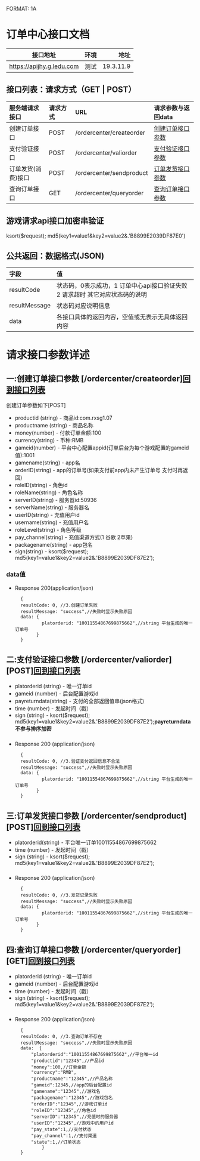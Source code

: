 FORMAT: 1A
# 订单中心接口文档
接口地址|环境|地址
--|:--:|--:
https://apijhy.g.ledu.com|测试|19.3.11.9

## 接口列表：请求方式（GET | POST）
服务端请求接口|请求方式|URL|请求参数与返回data
:--|:--|:--|:--
<span id="lcreateorder">创建订单接口</span>      |POST|/ordercenter/createorder|[创建订单接口参数](#createorder)
<span id="lvaliorder">支付验证接口</span>      |POST|/ordercenter/valiorder  |[支付验证接口参数](#valiorder)
<span id="lsendproduct">订单发货(消费)接口</span>|POST|/ordercenter/sendproduct |[订单发货接口参数](#sendproduct)
<span id="lqueryorder">查询订单接口</span>       |GET |/ordercenter/queryorder |[查询订单接口参数](#queryorder)

## 游戏请求api接口加密串验证
ksort($request); md5(key1=value1&key2=value2&.'B8899E2039DF87E0')

## 公共返回：数据格式(JSON)
字段|值
:--|:--
resultCode|状态码，0表示成功，1 订单中心api接口验证失败 2 请求超时   其它对应状态码的说明
resultMessage|状态码对应说明信息
data|各接口具体的返回内容，空值或无表示无具体返回内容


# 请求接口参数详述

## 一:<span id="createorder">创建订单接口参数</span> [/ordercenter/createorder][回到接口列表](#lcreateorder)

创建订单参数如下[POST]

+ productid (string) - 商品id:com.rxsg1.07
+ productname (string) - 商品名称 
+ money(number) - 付款订单金额:100
+ currency(string) - 币种:RMB  
+ gameid(number) - 平台中心配置appid(订单后台为每个游戏配置的gameid值):1001
+ gamename(string) - app名
+ orderID(string) - app的订单号(如果支付前app内未产生订单号 支付时再返回)
+ roleID(string) - 角色id
+ roleName(string) - 角色名称
+ serverID(string) - 服务器id:50936
+ serverName(string) - 服务器名
+ userID(string) - 充值用户id
+ username(string) - 充值用户名
+ roleLevel(string) - 角色等级
+ pay_channel(string) - 充值渠道方式(1 谷歌 2苹果)
+ packagename(string) - app包名
+ sign(string) - ksort($request); md5(key1=value1&key2=value2&.'B8899E2039DF87E2');

### data值

+ Response 200(application/json)

        {
        resultCode: 0, //3.创建订单失败
        resultMessage: "success",//失败时显示失败原因
        data: {
                platorderid: "10011554867699875662",//string 平台生成的唯一订单号
              }
        }

## 二:<span id="valiorder">支付验证接口参数</span> [/ordercenter/valiorder][POST][回到接口列表](#lvaliorder)

+ platorderid (string) - 唯一订单id
+ gameid (number) - 后台配置游戏id
+ payreturndata(string) - 支付的全部返回值串(json格式)
+ time (number) - 发起时间（戳）
+ sign (string) - ksort($request); md5(key1=value1&key2=value2&.'B8899E2039DF87E2');**payreturndata不参与排序加密**

### 

+ Response 200 (application/json)

        {
        resultCode: 0, //3.验证支付返回信息不合法 
        resultMessage: "success",//失败时显示失败原因
        data: {
                platorderid: "10011554867699875662",//string 平台生成的唯一订单号
              }
        }

## 三:<span id="sendproduct">订单发货接口参数</span> [/ordercenter/sendproduct][POST][回到接口列表](#lsendproduct)

+ platorderid(string) - 平台唯一订单10011554867699875662
+ time (number) - 发起时间（戳）
+ sign (string) - ksort($request); md5(key1=value1&key2=value2&.'B8899E2039DF87E2');


### 

+ Response 200 (application/json)

        {
        resultCode: 0, //3.发货记录失败 
        resultMessage: "success",//失败时显示失败原因
        data: {
                platorderid: "10011554867699875662",//string 平台生成的唯一订单号
              }
        }

## 四:<span id="queryorder">查询订单接口参数</span> [/ordercenter/queryorder][GET][回到接口列表](#lqueryorder)

+ platorderid (string) - 唯一订单id
+ gameid (number) - 后台配置游戏id
+ time (number) - 发起时间（戳）
+ sign (string) - ksort($request); md5(key1=value1&key2=value2&.'B8899E2039DF87E2');

### 

+ Response 200 (application/json)

        {
        resultCode: 0, //3.查询订单不存在
        resultMessage: "success",//失败时显示失败原因
        data:  {
            "platorderid":"10011554867699875662",//平台唯一id
            "productid":"12345",//产品id
            "money":100,//订单金额
            "currency":"RMB",
            "productname":"12345",//产品名称
            "gameid":12345,//app的后台配置id
            "gamename":"12345",//游戏名
            "packagename":"12345",//游戏包名
            "orderID":"12345",//游戏订单id
            "roleID":"12345",//角色id
            "serverID":"12345",//充值时的服务器
            "userID":"12345",//游戏中的用户id
            "pay_state":1,//支付状态
            "pay_channel":1,//支付渠道
            "state":1,//订单状态
                }
        }
       


